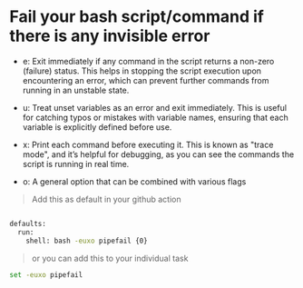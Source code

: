 # Fail your bash script/command if there is any invisible error

- e: Exit immediately if any command in the script returns a non-zero (failure) status. This helps in stopping the script execution upon encountering an error, which can prevent further commands from running in an unstable state.

- u: Treat unset variables as an error and exit immediately. This is useful for catching typos or mistakes with variable names, ensuring that each variable is explicitly defined before use.

- x: Print each command before executing it. This is known as "trace mode", and it’s helpful for debugging, as you can see the commands the script is running in real time.

- o: A general option that can be combined with various flags

> Add this as default in your github action

```bash

defaults:
  run:
    shell: bash -euxo pipefail {0}

```

> or  you can add this to your individual task

```bash
set -euxo pipefail
```
